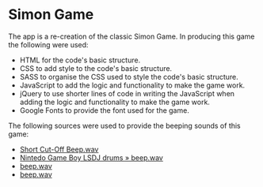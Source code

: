 # Simon Game
The app is a re-creation of the classic Simon Game. In producing this game the following were used:
- HTML for the code's basic structure.
- CSS to add style to the code's basic structure.
- SASS to organise the CSS used to style the code's basic structure.
- JavaScript to add the logic and functionality to make the game work.
- jQuery to use shorter lines of code in writing the JavaScript when adding the logic and functionality to make the game work.
- Google Fonts to provide the font used for the game.

The following sources were used to provide the beeping sounds of this game:
- [Short Cut-Off Beep.wav](https://freesound.org/people/KorgMS2000B/sounds/54415/)
- [Nintedo Game Boy LSDJ drums » beep.wav](https://freesound.org/people/altemark/sounds/39747/)
- [beep.wav](https://freesound.org/people/shukran/sounds/53243/)
- [beep.wav](https://freesound.org/people/carbilicon/sounds/65243/)
